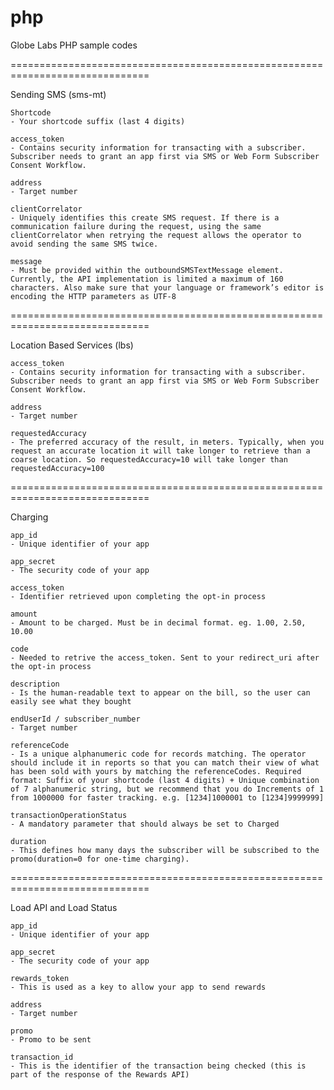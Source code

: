 # php
Globe Labs PHP sample codes

==============================================================================

Sending SMS (sms-mt)

	Shortcode
	- Your shortcode suffix (last 4 digits)

	access_token
	- Contains security information for transacting with a subscriber. Subscriber needs to grant an app first via SMS or Web Form Subscriber Consent Workflow.

	address
	- Target number

	clientCorrelator
	- Uniquely identifies this create SMS request. If there is a communication failure during the request, using the same clientCorrelator when retrying the request allows the operator to avoid sending the same SMS twice.

	message
	- Must be provided within the outboundSMSTextMessage element. Currently, the API implementation is limited a maximum of 160 characters. Also make sure that your language or framework’s editor is encoding the HTTP parameters as UTF-8

==============================================================================	

Location Based Services (lbs)

	access_token
	- Contains security information for transacting with a subscriber. Subscriber needs to grant an app first via SMS or Web Form Subscriber Consent Workflow.

	address
	- Target number

	requestedAccuracy
	- The preferred accuracy of the result, in meters. Typically, when you request an accurate location it will take longer to retrieve than a coarse location. So requestedAccuracy=10 will take longer than requestedAccuracy=100 

==============================================================================

Charging

	app_id
	- Unique identifier of your app

	app_secret
	- The security code of your app

	access_token
	- Identifier retrieved upon completing the opt-in process 
	
	amount
	- Amount to be charged. Must be in decimal format. eg. 1.00, 2.50, 10.00

	code
	- Needed to retrive the access_token. Sent to your redirect_uri after the opt-in process

	description
	- Is the human-readable text to appear on the bill, so the user can easily see what they bought

	endUserId / subscriber_number
	- Target number

	referenceCode
	- Is a unique alphanumeric code for records matching. The operator should include it in reports so that you can match their view of what has been sold with yours by matching the referenceCodes. Required format: Suffix of your shortcode (last 4 digits) + Unique combination of 7 alphanumeric string, but we recommend that you do Increments of 1 from 1000000 for faster tracking. e.g. [1234]1000001 to [1234]9999999]

	transactionOperationStatus
	- A mandatory parameter that should always be set to Charged

	duration
	- This defines how many days the subscriber will be subscribed to the promo(duration=0 for one-time charging).

==============================================================================

Load API and Load Status

	app_id
	- Unique identifier of your app

	app_secret
	- The security code of your app

	rewards_token
	- This is used as a key to allow your app to send rewards

	address
	- Target number

	promo
	- Promo to be sent 

	transaction_id
	- This is the identifier of the transaction being checked (this is part of the response of the Rewards API)
